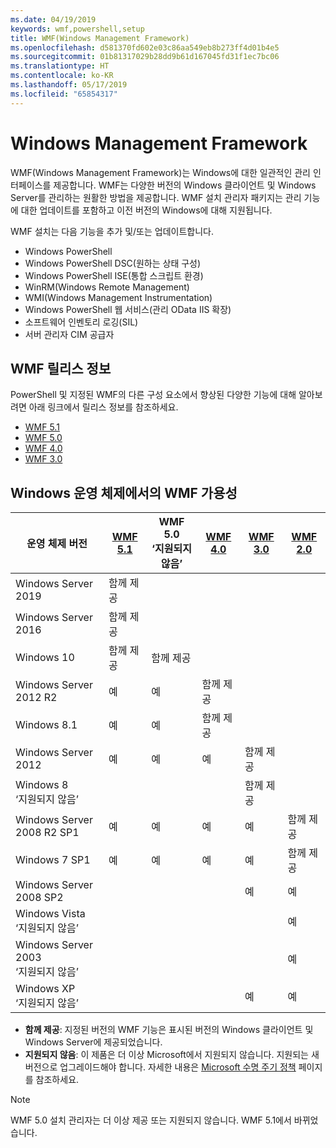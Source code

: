 ```yaml
---
ms.date: 04/19/2019
keywords: wmf,powershell,setup
title: WMF(Windows Management Framework)
ms.openlocfilehash: d581370fd602e03c86aa549eb8b273ff4d01b4e5
ms.sourcegitcommit: 01b81317029b28dd9b61d167045fd31f1ec7bc06
ms.translationtype: HT
ms.contentlocale: ko-KR
ms.lasthandoff: 05/17/2019
ms.locfileid: "65854317"
---
```

# <a name="windows-management-framework"></a>Windows Management Framework

WMF(Windows Management Framework)는 Windows에 대한 일관적인 관리 인터페이스를 제공합니다. WMF는 다양한 버전의 Windows 클라이언트 및 Windows Server를 관리하는 원활한 방법을 제공합니다. WMF 설치 관리자 패키지는 관리 기능에 대한 업데이트를 포함하고 이전 버전의 Windows에 대해 지원됩니다.

WMF 설치는 다음 기능을 추가 및/또는 업데이트합니다.

- Windows PowerShell
- Windows PowerShell DSC(원하는 상태 구성)
- Windows PowerShell ISE(통합 스크립트 환경)
- WinRM(Windows Remote Management)
- WMI(Windows Management Instrumentation)
- Windows PowerShell 웹 서비스(관리 OData IIS 확장)
- 소프트웨어 인벤토리 로깅(SIL)
- 서버 관리자 CIM 공급자

## <a name="wmf-release-notes"></a>WMF 릴리스 정보

PowerShell 및 지정된 WMF의 다른 구성 요소에서 향상된 다양한 기능에 대해 알아보려면 아래 링크에서 릴리스 정보를 참조하세요.

- [WMF 5.1](whats-new/release-notes.md#wmf-51-changes)
- [WMF 5.0](whats-new/release-notes.md#wmf-50-changes)
- [WMF 4.0](https://download.microsoft.com/download/3/D/6/3D61D262-8549-4769-A660-230B67E15B25/Windows%20Management%20Framework%204%200%20Release%20Notes.docx)
- [WMF 3.0](https://download.microsoft.com/download/E/7/6/E76850B8-DA6E-4FF5-8CCE-A24FC513FD16/WMF%203%20Release%20Notes.docx)

## <a name="wmf-availability-across-windows-operating-systems"></a>Windows 운영 체제에서의 WMF 가용성

|        운영 체제 버전         | [WMF 5.1][]  | WMF 5.0<br>‘지원되지 않음’ | [WMF 4.0][]  | [WMF 3.0][]  | [WMF 2.0][]  |
| --------------------------------------- | ------------ | --------------------------- | ------------ | ------------ | ------------ |
| Windows Server 2019                     | 함께 제공 |                             |              |              |              |
| Windows Server 2016                     | 함께 제공 |                             |              |              |              |
| Windows 10                              | 함께 제공 | 함께 제공                |              |              |              |
| Windows Server 2012 R2                  | 예          | 예                         | 함께 제공 |              |              |
| Windows 8.1                             | 예          | 예                         | 함께 제공 |              |              |
| Windows Server 2012                     | 예          | 예                         | 예          | 함께 제공 |              |
| Windows 8<br>‘지원되지 않음’           |              |                             |              | 함께 제공 |              |
| Windows Server 2008 R2 SP1              | 예          | 예                         | 예          | 예          | 함께 제공 |
| Windows 7 SP1                           | 예          | 예                         | 예          | 예          | 함께 제공 |
| Windows Server 2008 SP2                 |              |                             |              | 예          | 예          |
| Windows Vista<br>‘지원되지 않음’       |              |                             |              |              | 예          |
| Windows Server 2003<br>‘지원되지 않음’ |              |                             |              |              | 예          |
| Windows XP<br>‘지원되지 않음’          |              |                             |              | 예          | 예          |

- **함께 제공**: 지정된 버전의 WMF 기능은 표시된 버전의 Windows 클라이언트 및 Windows Server에 제공되었습니다.
- **지원되지 않음**: 이 제품은 더 이상 Microsoft에서 지원되지 않습니다. 지원되는 새 버전으로 업그레이드해야 합니다. 자세한 내용은 [Microsoft 수명 주기 정책][] 페이지를 참조하세요.

> [!NOTE]
> WMF 5.0 설치 관리자는 더 이상 제공 또는 지원되지 않습니다. WMF 5.1에서 바뀌었습니다.

[Microsoft 수명 주기 정책]: https://support.microsoft.com/lifecycle
[WMF 5.1]: https://aka.ms/wmf51download
[WMF 4.0]: https://aka.ms/wmf4download
[WMF 3.0]: https://aka.ms/wmf3download
[WMF 2.0]: https://aka.ms/wmf2download
